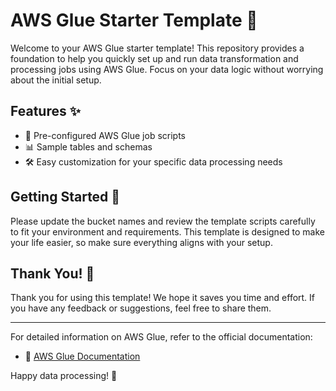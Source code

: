 # AWS Glue Starter Template 🌟

Welcome to your AWS Glue starter template! This repository provides a foundation to help you quickly set up and run data transformation and processing jobs using AWS Glue. Focus on your data logic without worrying about the initial setup.

## Features ✨

- 📄 Pre-configured AWS Glue job scripts
- 📊 Sample tables and schemas
- 🛠️ Easy customization for your specific data processing needs

## Getting Started 🚀

Please update the bucket names and review the template scripts carefully to fit your environment and requirements. This template is designed to make your life easier, so make sure everything aligns with your setup.

## Thank You! 🙏

Thank you for using this template! We hope it saves you time and effort. If you have any feedback or suggestions, feel free to share them.

---

For detailed information on AWS Glue, refer to the official documentation:

- 📘 [AWS Glue Documentation](https://docs.aws.amazon.com/glue/index.html)

Happy data processing! 🚀